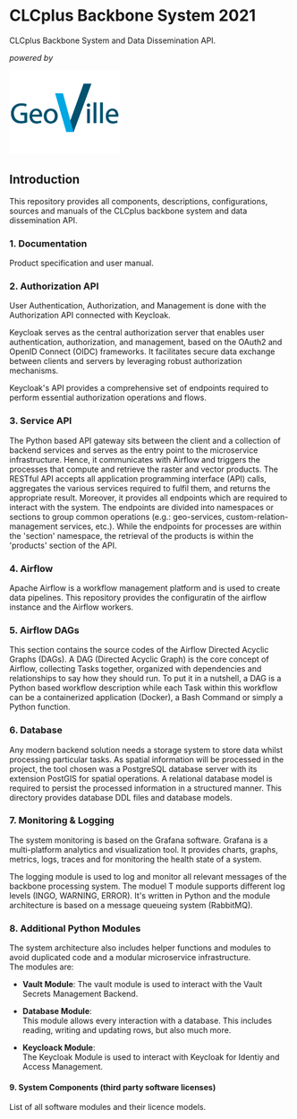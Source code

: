 # CLCplus Backbone System 2021

CLCplus Backbone System and Data Dissemination API.

*powered by*

![Figure 1:GeoVille Logo](01_Documentation/img/geoville_logo_150.png)

## Introduction

This repository provides all components, descriptions, configurations, sources and manuals of the CLCplus backbone system and data dissemination API.

### 1. Documentation

Product specification and user manual.

### 2. Authorization API

User Authentication, Authorization, and Management is done with the Authorization API connected with Keycloak.

Keycloak serves as the central authorization server that enables user authentication, authorization, and management,
based on the OAuth2 and OpenID Connect (OIDC) frameworks. It facilitates secure data exchange between clients and
servers by leveraging robust authorization mechanisms.

Keycloak's API provides a comprehensive set of endpoints required to perform essential authorization operations and flows.

### 3. Service API

The Python based API gateway sits between the client and a collection of backend
services and serves as the entry point to the microservice infrastructure.
Hence, it communicates with Airflow and triggers the processes that compute and
retrieve the raster and vector products.
The RESTful API accepts all application programming interface (API) calls,
aggregates the various services required to fulfil them, and returns the appropriate result.
Moreover, it provides all endpoints which are required to interact with the system. The endpoints are divided into
namespaces or sections to group common operations (e.g.: geo-services, custom-relation-management
services, etc.). While the endpoints for processes are
within the 'section' namespace, the retrieval of the products is within the
'products' section of the API.

### 4. Airflow

Apache Airflow is a workflow management platform and is used to create data pipelines. This repository provides the configuratin of the airflow instance and the Airflow workers.

### 5. Airflow DAGs

This section contains the source codes of the Airflow Directed Acyclic Graphs (DAGs).
A DAG (Directed Acyclic Graph) is the core concept of Airflow,
collecting Tasks together, organized with dependencies and relationships
to say how they should run. To put it in a nutshell, a DAG is a Python based
workflow description while each Task within this workflow can be a containerized
application (Docker), a Bash Command or simply a Python function.

### 6. Database

Any modern backend solution needs a storage system to store data whilst processing particular tasks. As spatial information will be processed in the project, the tool chosen was a PostgreSQL database server with its extension PostGIS for spatial operations. A relational database model is required to persist the processed information in a structured manner. This directory provides database DDL files and database models.

### 7. Monitoring & Logging

The system monitoring is based on the Grafana software. Grafana is a multi-platform analytics and visualization tool. It provides charts, graphs, metrics, logs, traces and for monitoring the health state of a system.

The logging module is used to log and monitor all relevant messages of the backbone processing system. The moduel T module supports different log levels (INGO, WARNING, ERROR). It's written in Python and the module architecture is based on a message queueing system (RabbitMQ).

### 8. Additional Python Modules

The system architecture also includes helper functions and modules
to avoid duplicated code and a modular microservice infrastructure.  
The modules are:  

* **Vault Module**:
  The vault module is used to interact with the Vault Secrets Management Backend.  
  
* **Database Module**:  
  This module allows every interaction with a database. This includes reading, 
  writing and updating rows, but also much more.
  
* **Keycloack Module**:  
The Keycloak Module is used to interact with Keycloak for Identiy and Access Management.

#### 9. System Components (third party software licenses)

List of all software modules and their licence models.
